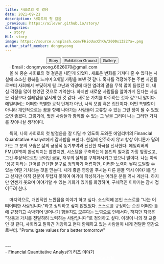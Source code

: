 ```yaml
---
title: 사회로의 첫 걸음
date: 2021-09-21
description: 사회로의 첫 걸음
_previous: https://ailever.github.io/story/
categories:
  - story
HL1: story
image: https://source.unsplash.com/FHioUucChKA/2000x1322?a=.png
author_staff_member: dongmyeong
---
```



<!-- Top Block -->
<div align="center" class="top_btn_box">
  <button class="top_btn" type="button" onclick="location.href='https://ailever.github.io/story/'">Story</button>
  <button class="top_btn" type="button" onclick="location.href='https://ailever.github.io/story/2020/05/30/Exhibition-Ground/'">Exhibition Ground</button>
  <button class="top_btn" type="button" onclick="location.href='https://ailever.github.io/gallery/'">Gallery</button>
</div>
<div class="sb_info">
　· Email :  dongmyeong.6626070@gmail.com<br>
</div>
<!-- Top Block -->


<!-- Content Block -->
<div class="f_kb_s sb_main">
　올 해 중순 사회로의 첫 걸음을 내딛게 되었다. 새로운 변화를 가져다 줄 수 있다는 사실에 소소한 행복을 느끼며 3개월 가량을 보낸 것 같다. 혹자를 걱정해주는 주변 지인들로부터 사회에서 부딪히게 될 고난과 역경에 대한 염려의 말을 무척 많이 들었던 터, 내심 걱정을 많이 했었던 것으로 기억한다. 하지만 새로운 사람들을 알아가게 된다는 사실은 걱정보다 설레임을 앞서게 한 것 같다. 새로운 가치를 마주하는 것과 같으니 말이다. 에일리버는 어떠한 특별한 공적 단체가 아닌, 사적 모임 혹은 집단이다. 어떤 특별함이 아니라 개인적으로는 꿈을 향해 나아가는 사람들이 교류할 수 있는 그런 장이 될 수 있었으면 좋겠다. 그렇기에, 멋진 사람들과 함께할 수 있는 그 날을 그리며 나는 그러한 가치를 찾아나설 생각이다. <br><br>
　특히, 나의 사회로의 첫 발걸음을 잘 디딜 수 있도록 도와준 에일리버의 Financial Quantitative Analyst에게 감사함을 표한다. 현실에 안주하지 않고 항상 어디론가 달려가는 그 분의 모습은 삶의 긍정적 동기부여와 신선한 자극을 선사한다. 에일리버의 FMLOPS이 완성되지는 않았지만, 시스템을 구축하는데 본인의 일처럼 가장 앞장섰고, 그간 추상적으로만 보이던 금융, 재무의 실체를 구체화시키고 있으니 말이다. 나는 아직 '성공'이라는 단어를 간단한 문구로 정의하기 어렵지만, 이러한 노력이 쌓여 도달할 수 있는 어떤 가치라는 것을 믿는다. 내게 좋은 영향을 주시는 다른 분들 역시 이야기를 담고 싶지만 아직 친분이 두텁지 못하여 여기에 작성하기는 어려운 분들 역시 계신다. 하지만 언젠가 웃으며 이야기할 수 있는 기회가 있기를 희망하며, 구체적인 이야기는 잠시 접어두려 한다. <br><br>
　마지막으로, 개인적인 느낀점을 이야기 하고 싶다. 소싯적에 본인 스스로를 "나는 어떠어떠한 사람입니다."라고 정의하고 싶지 않았었다. 스스로를 규정하는 순간 어떠한 틀에 규정되고 속박되어 벗어나기 힘들지도 모른다는 느낌으로 인해서다. 하지만 지금은 "감동과 가치를 전달하려 노력하는 사람입니다"로 정의하고 싶다. 이것이 나의 첫 교훈인 것 같다, 사회라고 말하긴 거창하고 현재 함께하고 있는 사람들이 내게 전달한 영감으로부터. "Promulgate values for a better tomorrow"<br><br><br>
---<br>
- <a href="https://dbs0415.tistory.com/">Financial Quantitative Analyst의 리츠 이야기</a>

</div>


<!-- Content Block -->
<!-- Bottom Block -->
<div align="center" class="bottom_btn_box">
  <span class="bottom_btn"><a href="https://github.com/ailever/ailever.github.io/blob/master/_posts/story/2021-09-21-kr-000003.md" target="_blank" style="color:white">Story Edit</a></span>
  <span class="bottom_btn"><a href="https://github.com/ailever/ailever.github.io/blob/master/story/index.html" target="_blank" style="color:white">Gate Edit</a></span>
  <span class="bottom_btn"><a href="https://github.com/ailever/ailever.github.io/blob/master/_posts/story/2020-05-30-Exhibition-Ground.md" target="_blank" style="color:white">Ground Edit</a></span>  
</div>
<!-- Bottom Block -->


<!-- Notice
# Mathematical Expression
- outline : $  $
- inline  : $$  $$

# Default Div Tag
- align : left, right, center
- font-size : xx-small, x-small, small, medium, large, x-large, xx-large
- font-weight : normal, bold
- color : red, orange, yellow, green, cyan, blue, purple, pink, white, gray, brown
- background-color : red, orange, yellow, green, cyan, blue, purple, pink, white, gray, brown

# Html Ref
- color code : https://htmlcolorcodes.com/
- tags : https://www.w3schools.com/tags/default.asp
- attributes : https://www.w3schools.com/tags/ref_attributes.asp

# Korean Fonts
.f_nps_c{font-family: 'Nanum Pen Script', cursive;}
.f_jg_ss{font-family: 'Jeju Gothic', sans-serif;}
.f_jm_s{font-family: 'Jeju Myeongjo', serif;}
.f_kb_s{font-family: 'KoPub Batang', serif;}
.f_nbs_c{font-family: 'Nanum Brush Script', cursive;}
.f_nsk_ss{font-family: 'Noto Sans KR', sans-serif;}
.f_h_ss{font-family: 'Hanna', sans-serif;}
.f_ng_ss{font-family: 'Nanum Gothic', sans-serif;}
.f_nm_s{font-family: 'Nanum Myeongjo', serif;}
.f_jh_c{font-family: 'Jeju Hallasan', cursive;}
.f_ngc_m{font-family: 'Nanum Gothic Coding', monospace;}
Notice -->
